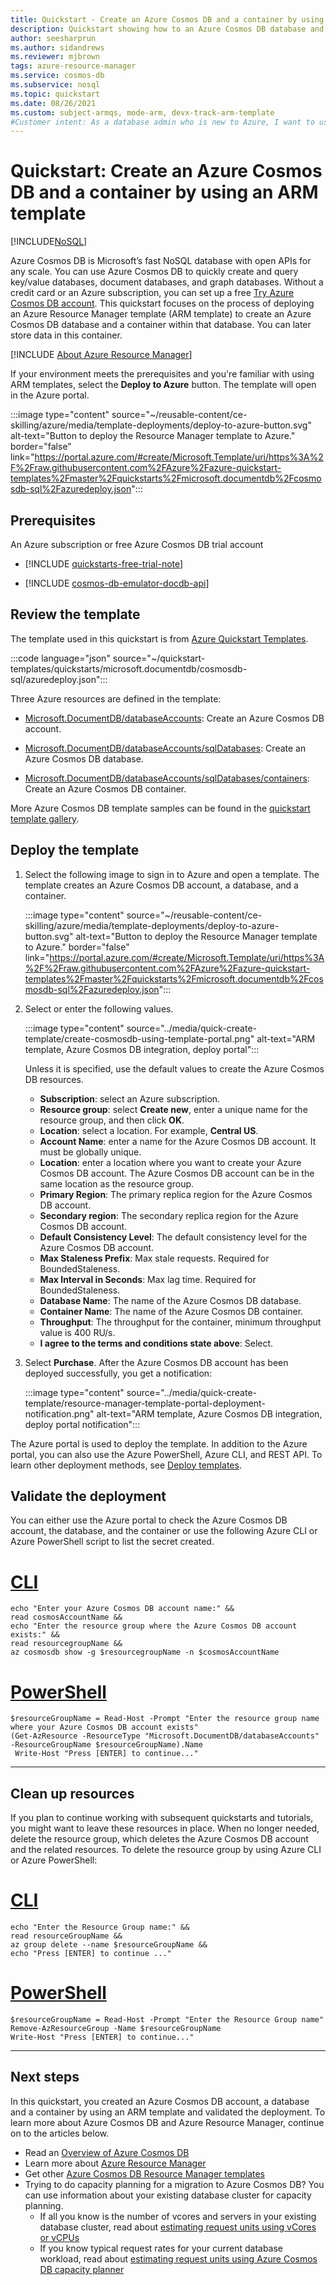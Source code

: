 ```yaml
---
title: Quickstart - Create an Azure Cosmos DB and a container by using Azure Resource Manager template
description: Quickstart showing how to an Azure Cosmos DB database and a container by using Azure Resource Manager template
author: seesharprun
ms.author: sidandrews
ms.reviewer: mjbrown
tags: azure-resource-manager
ms.service: cosmos-db
ms.subservice: nosql
ms.topic: quickstart
ms.date: 08/26/2021
ms.custom: subject-armqs, mode-arm, devx-track-arm-template
#Customer intent: As a database admin who is new to Azure, I want to use Azure Cosmos DB to store and manage my data.
---
```


# Quickstart: Create an Azure Cosmos DB and a container by using an ARM template
[!INCLUDE[NoSQL](../includes/appliesto-nosql.md)]

Azure Cosmos DB is Microsoft’s fast NoSQL database with open APIs for any scale. You can use Azure Cosmos DB to quickly create and query key/value databases, document databases, and graph databases. Without a credit card or an Azure subscription, you can set up a free [Try Azure Cosmos DB account](https://aka.ms/trycosmosdb). This quickstart focuses on the process of deploying an Azure Resource Manager template (ARM template) to create an Azure Cosmos DB database and a container within that database. You can later store data in this container.

[!INCLUDE [About Azure Resource Manager](~/reusable-content/ce-skilling/azure/includes/resource-manager-quickstart-introduction.md)]

If your environment meets the prerequisites and you're familiar with using ARM templates, select the **Deploy to Azure** button. The template will open in the Azure portal.

:::image type="content" source="~/reusable-content/ce-skilling/azure/media/template-deployments/deploy-to-azure-button.svg" alt-text="Button to deploy the Resource Manager template to Azure." border="false" link="https://portal.azure.com/#create/Microsoft.Template/uri/https%3A%2F%2Fraw.githubusercontent.com%2FAzure%2Fazure-quickstart-templates%2Fmaster%2Fquickstarts%2Fmicrosoft.documentdb%2Fcosmosdb-sql%2Fazuredeploy.json":::

## Prerequisites

An Azure subscription or free Azure Cosmos DB trial account

- [!INCLUDE [quickstarts-free-trial-note](~/reusable-content/ce-skilling/azure/includes/quickstarts-free-trial-note.md)]

- [!INCLUDE [cosmos-db-emulator-docdb-api](../includes/cosmos-db-emulator-docdb-api.md)]

## Review the template

The template used in this quickstart is from [Azure Quickstart Templates](https://azure.microsoft.com/resources/templates/cosmosdb-sql/).

:::code language="json" source="~/quickstart-templates/quickstarts/microsoft.documentdb/cosmosdb-sql/azuredeploy.json":::

Three Azure resources are defined in the template:

* [Microsoft.DocumentDB/databaseAccounts](/azure/templates/microsoft.documentdb/databaseaccounts): Create an Azure Cosmos DB account.

* [Microsoft.DocumentDB/databaseAccounts/sqlDatabases](/azure/templates/microsoft.documentdb/databaseaccounts/sqldatabases): Create an Azure Cosmos DB database.

* [Microsoft.DocumentDB/databaseAccounts/sqlDatabases/containers](/azure/templates/microsoft.documentdb/databaseaccounts/sqldatabases/containers): Create an Azure Cosmos DB container.

More Azure Cosmos DB template samples can be found in the [quickstart template gallery](https://azure.microsoft.com/resources/templates/?resourceType=Microsoft.Documentdb).

## Deploy the template

1. Select the following image to sign in to Azure and open a template. The template creates an Azure Cosmos DB account, a database, and a container.

   :::image type="content" source="~/reusable-content/ce-skilling/azure/media/template-deployments/deploy-to-azure-button.svg" alt-text="Button to deploy the Resource Manager template to Azure." border="false" link="https://portal.azure.com/#create/Microsoft.Template/uri/https%3A%2F%2Fraw.githubusercontent.com%2FAzure%2Fazure-quickstart-templates%2Fmaster%2Fquickstarts%2Fmicrosoft.documentdb%2Fcosmosdb-sql%2Fazuredeploy.json":::

2. Select or enter the following values.

   :::image type="content" source="../media/quick-create-template/create-cosmosdb-using-template-portal.png" alt-text="ARM template, Azure Cosmos DB integration, deploy portal":::

    Unless it is specified, use the default values to create the Azure Cosmos DB resources.

    * **Subscription**: select an Azure subscription.
    * **Resource group**: select **Create new**, enter a unique name for the resource group, and then click **OK**.
    * **Location**: select a location.  For example, **Central US**.
    * **Account Name**: enter a name for the Azure Cosmos DB account. It must be globally unique.
    * **Location**: enter a location where you want to create your Azure Cosmos DB account. The Azure Cosmos DB account can be in the same location as the resource group.
    * **Primary Region**: The primary replica region for the Azure Cosmos DB account.
    * **Secondary region**: The secondary replica region for the Azure Cosmos DB account.
    * **Default Consistency Level**: The default consistency level for the Azure Cosmos DB account.
    * **Max Staleness Prefix**: Max stale requests. Required for BoundedStaleness.
    * **Max Interval in Seconds**: Max lag time. Required for BoundedStaleness.
    * **Database Name**: The name of the Azure Cosmos DB database.
    * **Container Name**: The name of the Azure Cosmos DB container.
    * **Throughput**:  The throughput for the container, minimum throughput value is 400 RU/s.
    * **I agree to the terms and conditions state above**: Select.

3. Select **Purchase**. After the Azure Cosmos DB account has been deployed successfully, you get a notification:

   :::image type="content" source="../media/quick-create-template/resource-manager-template-portal-deployment-notification.png" alt-text="ARM template, Azure Cosmos DB integration, deploy portal notification":::

The Azure portal is used to deploy the template. In addition to the Azure portal, you can also use the Azure PowerShell, Azure CLI, and REST API. To learn other deployment methods, see [Deploy templates](../../azure-resource-manager/templates/deploy-powershell.md).

## Validate the deployment

You can either use the Azure portal to check the Azure Cosmos DB account, the database, and the container or use the following Azure CLI or Azure PowerShell script to list the secret created.

# [CLI](#tab/CLI)

```azurecli-interactive
echo "Enter your Azure Cosmos DB account name:" &&
read cosmosAccountName &&
echo "Enter the resource group where the Azure Cosmos DB account exists:" &&
read resourcegroupName &&
az cosmosdb show -g $resourcegroupName -n $cosmosAccountName
```

# [PowerShell](#tab/PowerShell)

```azurepowershell-interactive
$resourceGroupName = Read-Host -Prompt "Enter the resource group name where your Azure Cosmos DB account exists"
(Get-AzResource -ResourceType "Microsoft.DocumentDB/databaseAccounts" -ResourceGroupName $resourceGroupName).Name
 Write-Host "Press [ENTER] to continue..."
```

---

## Clean up resources

If you plan to continue working with subsequent quickstarts and tutorials, you might want to leave these resources in place.
When no longer needed, delete the resource group, which deletes the Azure Cosmos DB account and the related resources. To delete the resource group by using Azure CLI or Azure PowerShell:

# [CLI](#tab/CLI)

```azurecli-interactive
echo "Enter the Resource Group name:" &&
read resourceGroupName &&
az group delete --name $resourceGroupName &&
echo "Press [ENTER] to continue ..."
```

# [PowerShell](#tab/PowerShell)

```azurepowershell-interactive
$resourceGroupName = Read-Host -Prompt "Enter the Resource Group name"
Remove-AzResourceGroup -Name $resourceGroupName
Write-Host "Press [ENTER] to continue..."
```

---

## Next steps

In this quickstart, you created an Azure Cosmos DB account, a database and a container by using an ARM template and validated the deployment. To learn more about Azure Cosmos DB and Azure Resource Manager, continue on to the articles below.

- Read an [Overview of Azure Cosmos DB](../introduction.md)
- Learn more about [Azure Resource Manager](../../azure-resource-manager/management/overview.md)
- Get other [Azure Cosmos DB Resource Manager templates](./samples-resource-manager-templates.md)
- Trying to do capacity planning for a migration to Azure Cosmos DB? You can use information about your existing database cluster for capacity planning.
    - If all you know is the number of vcores and servers in your existing database cluster, read about [estimating request units using vCores or vCPUs](../convert-vcore-to-request-unit.md) 
    - If you know typical request rates for your current database workload, read about [estimating request units using Azure Cosmos DB capacity planner](estimate-ru-with-capacity-planner.md)
